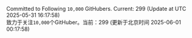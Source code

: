 Committed to Following `10,000` GitHubers. Current: <!-- FOLLOWING_COUNT -->299<!-- FOLLOWING_COUNT --> (Update at UTC <!-- LAST_UPDATED -->2025-05-31 16:17:58<!-- LAST_UPDATED -->)<br>
致力于关注`10,000`个GitHuber。当前：<!-- FOLLOWING_COUNT -->299<!-- FOLLOWING_COUNT --> (更新于北京时间 <!-- LAST_UPDATED_CST -->2025-06-01 00:17:58<!-- LAST_UPDATED_CST -->)
